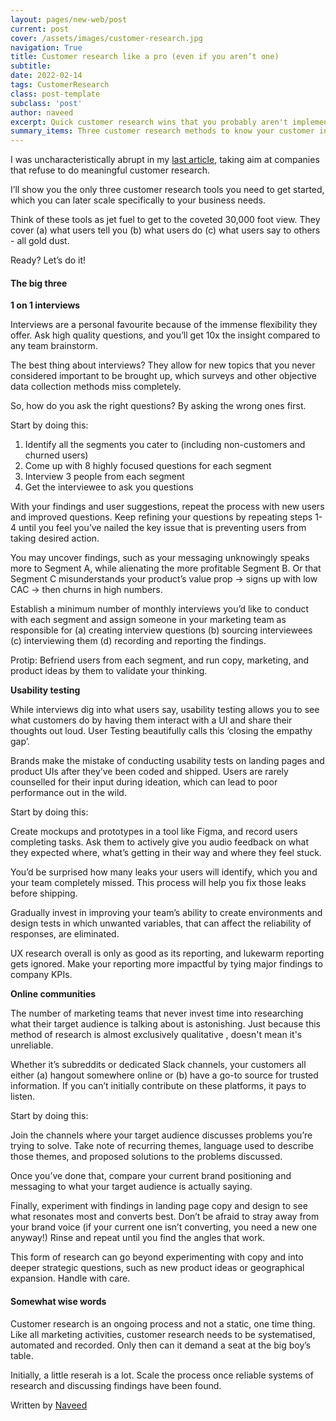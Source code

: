 ```yaml
---
layout: pages/new-web/post
current: post
cover: /assets/images/customer-research.jpg
navigation: True
title: Customer research like a pro (even if you aren’t one)
subtitle:
date: 2022-02-14
tags: CustomerResearch
class: post-template
subclass: 'post'
author: naveed
excerpt: Quick customer research wins that you probably aren't implementing.
summary_items: Three customer research methods to know your customer intimately.
---
```


I was uncharacteristically abrupt in my [last article](https://double-agency.com/blog/not-knowing-your-customers-killing-you), taking aim at companies that refuse to do meaningful customer research.

I’ll show you the only three customer research tools you need to get started, which you can later scale specifically to your business needs.

Think of these tools as jet fuel to get to the coveted 30,000 foot view. They cover (a) what users tell you (b) what users do (c) what users say to others - all gold dust.
 
Ready? Let’s do it!

#### **The big three**

**1 on 1 interviews**

Interviews are a personal favourite because of the immense flexibility they offer. Ask high quality questions, and you’ll get 10x the insight compared to any team brainstorm. 

The best thing about interviews? They allow for new topics that you never considered important to be brought up, which surveys and other objective data collection methods miss completely. 

So, how do you ask the right questions? By asking the wrong ones first.

Start by doing this:

1. Identify all the segments you cater to (including non-customers and churned users)
2. Come up with 8 highly focused questions for each segment
3. Interview 3 people from each segment 
4. Get the interviewee to ask you questions

With your findings and user suggestions, repeat the process with new users and improved questions. Keep refining your questions by repeating steps 1-4 until you feel you’ve nailed the key issue that is preventing users from taking desired action.

You may uncover findings, such as your messaging unknowingly speaks more to Segment A, while alienating the more profitable Segment B. Or that Segment C misunderstands your product’s value prop → signs up with low CAC → then churns in high numbers.

Establish a minimum number of monthly interviews you’d like to conduct with each segment and assign someone in your marketing team as responsible for (a) creating interview questions (b) sourcing interviewees (c) interviewing them (d) recording and reporting the findings.

Protip: Befriend users from each segment, and run copy, marketing, and product ideas by them to validate your thinking.

**Usability testing**

While interviews dig into what users say, usability testing allows you to see what customers do by having them interact with a UI and share their thoughts out loud. User Testing beautifully calls this ‘closing the empathy gap’.

Brands make the mistake of conducting usability tests on landing pages and product UIs after they’ve been coded and shipped. Users are rarely counselled for their input during ideation, which can lead to poor performance out in the wild. 

Start by doing this:

Create mockups and prototypes in a tool like Figma, and record users completing tasks. Ask them to actively give you audio feedback on what they expected where, what’s getting in their way and where they feel stuck. 

You’d be surprised how many leaks your users will identify, which you and your team completely missed. This process will help you fix those leaks before shipping. 

Gradually invest in improving your team’s ability to create environments and design tests in which unwanted variables, that can affect the reliability of responses, are eliminated.

UX research overall is only as good as its reporting, and lukewarm reporting gets ignored. Make your reporting more impactful by tying major findings to company KPIs.

**Online communities**

The number of marketing teams that never invest time into researching what their target audience is talking about is astonishing. Just because this method of research is almost exclusively qualitative , doesn't mean it's unreliable.

Whether it’s subreddits or dedicated Slack channels, your customers all either (a) hangout somewhere online or (b) have a go-to source for trusted information. If you can’t initially contribute on these platforms, it pays to listen.

Start by doing this:

Join the channels where your target audience discusses problems you’re trying to solve. Take note of recurring themes, language used to describe those themes, and proposed solutions to the problems discussed. 

Once you’ve done that, compare your current brand positioning and messaging to what your target audience is actually saying.

Finally, experiment with findings in landing page copy and design to see what resonates most and converts best. Don’t be afraid to stray away from your brand voice (if your current one isn’t converting, you need a new one anyway!) Rinse and repeat until you find the angles that work.

This form of research can go beyond experimenting with copy and into deeper strategic questions, such as new product ideas or geographical expansion. Handle with care.

#### **Somewhat wise words**

Customer research is an ongoing process and not a static, one time thing. Like all marketing activities, customer research needs to be systematised, automated and recorded. Only then can it demand a seat at the big boy’s table.

Initially, a little reserah is a lot. Scale the process once reliable systems of research and discussing findings have been found.

Written by [Naveed](https://www.linkedin.com/in/naveed-tariq/)